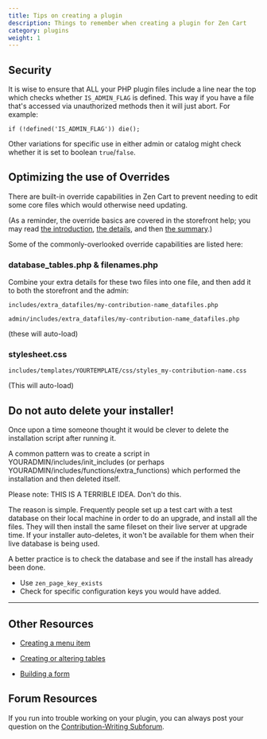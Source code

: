 ```yaml
---
title: Tips on creating a plugin 
description: Things to remember when creating a plugin for Zen Cart 
category: plugins
weight: 1
---
```


## Security

It is wise to ensure that ALL your PHP plugin files include a line near the top which checks whether `IS_ADMIN_FLAG` is defined. This way if you have a file that's accessed via unauthorized methods then it will just abort. For example:

`if (!defined('IS_ADMIN_FLAG')) die();`

Other variations for specific use in either admin or catalog might check whether it is set to boolean `true`/`false`.


## Optimizing the use of Overrides 

There are built-in override capabilities in Zen Cart to prevent needing to edit some core files which would otherwise need updating.

(As a reminder, the override basics are covered in the storefront help; 
you may read 
[the introduction](/user/first_steps/overrides/), 
[the details](/user/new_user_topics/overrides/), 
and then 
[the summary](/user/template/template_overrides/).)

Some of the commonly-overlooked override capabilities are listed here:

### database_tables.php & filenames.php
Combine your extra details for these two files into one file, and then add it to both the storefront and the admin:

`includes/extra_datafiles/my-contribution-name_datafiles.php`

`admin/includes/extra_datafiles/my-contribution-name_datafiles.php`

(these will auto-load)

### stylesheet.css
`includes/templates/YOURTEMPLATE/css/styles_my-contribution-name.css`

(This will auto-load)


## Do not auto delete your installer! 

Once upon a time someone thought it would be clever to delete the installation script after running it.  

A common pattern was to create a script in YOURADMIN/includes/init_includes (or perhaps YOURADMIN/includes/functions/extra_functions) which performed the installation and then deleted itself. 

Please note: THIS IS A TERRIBLE IDEA.  Don't do this.

The reason is simple.  Frequently people set up a test cart with a test database on their local machine in order to do an upgrade, and install all the files.  They will then install the same fileset on their live server at upgrade time.  If your installer auto-deletes, it won't be available for them when their live database is being used. 

A better practice is to check the database and see if the install has 
already been done. 

- Use `zen_page_key_exists`
- Check for specific configuration keys you would have added. 

<hr>

## Other Resources 

- [Creating a menu item](/dev/code/creating_menu/)

- [Creating or altering tables](/dev/code/creating_tables/)

- [Building a form](/dev/code/forms/)


## Forum Resources 
If you run into trouble working on your plugin, you can always post your question on the [Contribution-Writing Subforum](https://www.zen-cart.com/forumdisplay.php?43-Contribution-Writing-Guidelines). 
